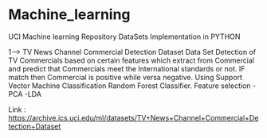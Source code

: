 # Machine_learning 
UCI Machine learning Repository DataSets 
 Implementation in PYTHON
 
1--> TV News Channel Commercial Detection Dataset Data Set 
  Detection of TV Commercials based on certain features which extract from Commercial and predict that Commercials meet the International   standards or not. IF match then Commercial is positive while versa negative. 
  Using 
  Support Vector Machine Classification 
  Random Forest Classifier. 
  Feature selection 
  -PCA 
  -LDA 
  
  Link : https://archive.ics.uci.edu/ml/datasets/TV+News+Channel+Commercial+Detection+Dataset
